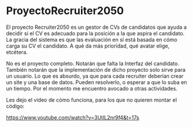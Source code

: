 # ProyectoRecruiter2050

El proyecto Recruiter2050 es un gestor de CVs de candidatos que ayuda a decidir si el CV es adecuado para la posición a la que aspira el candidato. La gracia del sistema es que las evaluación en sí está basada en cómo carga su CV el candidato. A qué da más prioridad, qué avatar elige, etcétera.

No es el proyecto completo. Notarán que falta la Interfaz del candidato. También notarán que la implementación de dicho proyecto solo sirve para un usuario. Lo que es absurdo, ya que para cada recruiter deberían crear un site y una base de datos. Pueden resolverlo, o esperar a que lo suba en un tiempo. Por el momento me encuentro avocado a otras actividades.

Les dejo el video de cómo funciona, para los que no quieren montar el código:

https://www.youtube.com/watch?v=3UtlL2nr9f4&t=17s
